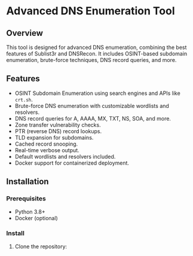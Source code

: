 # Advanced DNS Enumeration Tool

## Overview

This tool is designed for advanced DNS enumeration, combining the best features of Sublist3r and DNSRecon. It includes OSINT-based subdomain enumeration, brute-force techniques, DNS record queries, and more.

## Features
- OSINT Subdomain Enumeration using search engines and APIs like `crt.sh`.
- Brute-force DNS enumeration with customizable wordlists and resolvers.
- DNS record queries for A, AAAA, MX, TXT, NS, SOA, and more.
- Zone transfer vulnerability checks.
- PTR (reverse DNS) record lookups.
- TLD expansion for subdomains.
- Cached record snooping.
- Real-time verbose output.
- Default wordlists and resolvers included.
- Docker support for containerized deployment.

## Installation

### Prerequisites
- Python 3.8+
- Docker (optional)

### Install
1. Clone the repository: